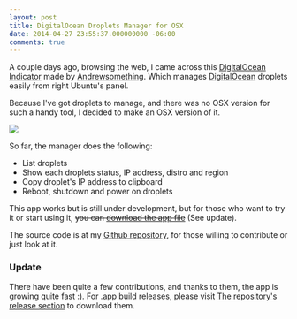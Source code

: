 ```yaml
---
layout: post
title: DigitalOcean Droplets Manager for OSX
date: 2014-04-27 23:55:37.000000000 -06:00
comments: true
---
```




A couple days ago, browsing the web, I came across this [DigitalOcean Indicator](http://blog.andrewsomething.com/2014/04/25/digitalocean-indicator-release/) made by [Andrewsomething](http://blog.andrewsomething.com). Which manages [DigitalOcean](https://www.digitalocean.com) droplets easily from right Ubuntu's panel.

Because I've got droplets to manage, and there was no OSX version for such a handy tool, I decided to make an OSX version of it.

![](/content/images/2015/02/screenshot.png)

So far, the manager does the following:

 - List droplets
 - Show each droplets status, IP address, distro and region
 - Copy droplet's IP address to clipboard
 - Reboot, shutdown and power on droplets

<!-- more -->


This app works but is still under development, but for those who want to try it or start using it, ~~you can [download the app file](http://bit.ly/QOpaBs)~~ (See update).

The source code is at my [Github repository](https://github.com/deivuh/DODropletManager-OSX), for those willing to contribute or just look at it.

### Update ###
There have been quite a few contributions, and thanks to them, the app is growing quite fast :). For .app build releases, please visit [The repository's release section](https://github.com/deivuh/DODropletManager-OSX/releases) to download them.
